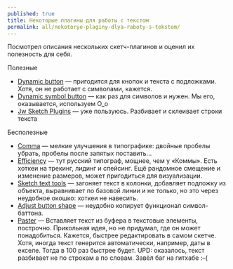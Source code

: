 ```yaml
---
published: true
title: Некоторые плагины для работы с текстом
permalink: all/nekotorye-plaginy-dlya-raboty-s-tekstom/
---
```


Посмотрел описания нескольких скетч-плагинов и оценил их полезность для себя.

Полезные

- [Dynamic button](https://github.com/fuggfuggfugg/sketch-dynamic-button-3.5) — пригодится для кнопок и текста с подложками. Хотя, он не работает с символами, кажется.
- [Dynamic symbol button](https://github.com/herrkris/sketch-dynamic-symbol-button) — как раз для символов и нужен. Мы его, оказывается, используем О_о
- [Jw Sketch Plugins](https://github.com/joshwayne/jw-sketch-plugins) — уже пользуюсь. Разбивает и склеивает строки текста

Бесполезные

- [Comma](https://github.com/margusholland/comma) — мелкие улучшения в типографике: двойные пробелы убрать, пробелы после запятых поставить...
- [Efficiency](https://github.com/x-raizor/efficiency) — тут русский типограф, мощнее, чем у «Коммы». Есть хоткеи на трекинг, лидинг и спейсинг. Ещё рандомное смещение и изменение размеров, может пригодиться для визуализации.
- [Sketch text tools](https://github.com/automat/sketch-text-tools) — загоняет текст в колонки, добавляет подложку из объекта, выравнивает по базовой линии и не только, но это через неудобное окошко: хоткеи не навесить.
- [Adjust button shape](https://github.com/psilfver/sketch-adjust-button-shape) — неудобно копирует функционал символ-баттона.
- [Paster](https://github.com/volorf/paster) — Вставляет текст из буфера в текстовые элементы, построчно. Прикольная идея, но не придумал, где он может понадобиться. Кажется, быстрее редактировать в самом скетче. Хотя, иногда текст генерится автоматически, например, даты в екселе. Тогда в 100 раз быстрее будет. UPD: оказалось, текст разбивает не по строкам а по словам. Завёл баг на гитхабе :–(
